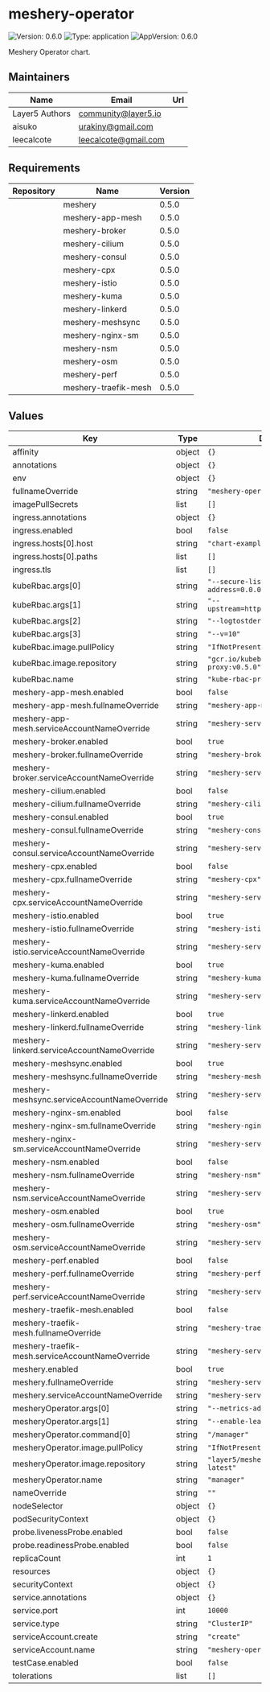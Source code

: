 # meshery-operator

![Version: 0.6.0](https://img.shields.io/badge/Version-0.6.0-informational?style=flat-square) ![Type: application](https://img.shields.io/badge/Type-application-informational?style=flat-square) ![AppVersion: 0.6.0](https://img.shields.io/badge/AppVersion-0.6.0-informational?style=flat-square)

Meshery Operator chart.

## Maintainers

| Name | Email | Url |
| ---- | ------ | --- |
| Layer5 Authors | <community@layer5.io> |  |
| aisuko | <urakiny@gmail.com> |  |
| leecalcote | <leecalcote@gmail.com> |  |

## Requirements

| Repository | Name | Version |
|------------|------|---------|
|  | meshery | 0.5.0 |
|  | meshery-app-mesh | 0.5.0 |
|  | meshery-broker | 0.5.0 |
|  | meshery-cilium | 0.5.0 |
|  | meshery-consul | 0.5.0 |
|  | meshery-cpx | 0.5.0 |
|  | meshery-istio | 0.5.0 |
|  | meshery-kuma | 0.5.0 |
|  | meshery-linkerd | 0.5.0 |
|  | meshery-meshsync | 0.5.0 |
|  | meshery-nginx-sm | 0.5.0 |
|  | meshery-nsm | 0.5.0 |
|  | meshery-osm | 0.5.0 |
|  | meshery-perf | 0.5.0 |
|  | meshery-traefik-mesh | 0.5.0 |

## Values

| Key | Type | Default | Description |
|-----|------|---------|-------------|
| affinity | object | `{}` |  |
| annotations | object | `{}` |  |
| env | object | `{}` |  |
| fullnameOverride | string | `"meshery-operator"` |  |
| imagePullSecrets | list | `[]` |  |
| ingress.annotations | object | `{}` |  |
| ingress.enabled | bool | `false` |  |
| ingress.hosts[0].host | string | `"chart-example.local"` |  |
| ingress.hosts[0].paths | list | `[]` |  |
| ingress.tls | list | `[]` |  |
| kubeRbac.args[0] | string | `"--secure-listen-address=0.0.0.0:8443"` |  |
| kubeRbac.args[1] | string | `"--upstream=http://127.0.0.1:8080/"` |  |
| kubeRbac.args[2] | string | `"--logtostderr=false"` |  |
| kubeRbac.args[3] | string | `"--v=10"` |  |
| kubeRbac.image.pullPolicy | string | `"IfNotPresent"` |  |
| kubeRbac.image.repository | string | `"gcr.io/kubebuilder/kube-rbac-proxy:v0.5.0"` |  |
| kubeRbac.name | string | `"kube-rbac-proxy"` |  |
| meshery-app-mesh.enabled | bool | `false` |  |
| meshery-app-mesh.fullnameOverride | string | `"meshery-app-mesh"` |  |
| meshery-app-mesh.serviceAccountNameOverride | string | `"meshery-server"` |  |
| meshery-broker.enabled | bool | `true` |  |
| meshery-broker.fullnameOverride | string | `"meshery-broker"` |  |
| meshery-broker.serviceAccountNameOverride | string | `"meshery-server"` |  |
| meshery-cilium.enabled | bool | `false` |  |
| meshery-cilium.fullnameOverride | string | `"meshery-cilium"` |  |
| meshery-consul.enabled | bool | `true` |  |
| meshery-consul.fullnameOverride | string | `"meshery-consul"` |  |
| meshery-consul.serviceAccountNameOverride | string | `"meshery-server"` |  |
| meshery-cpx.enabled | bool | `false` |  |
| meshery-cpx.fullnameOverride | string | `"meshery-cpx"` |  |
| meshery-cpx.serviceAccountNameOverride | string | `"meshery-server"` |  |
| meshery-istio.enabled | bool | `true` |  |
| meshery-istio.fullnameOverride | string | `"meshery-istio"` |  |
| meshery-istio.serviceAccountNameOverride | string | `"meshery-server"` |  |
| meshery-kuma.enabled | bool | `true` |  |
| meshery-kuma.fullnameOverride | string | `"meshery-kuma"` |  |
| meshery-kuma.serviceAccountNameOverride | string | `"meshery-server"` |  |
| meshery-linkerd.enabled | bool | `true` |  |
| meshery-linkerd.fullnameOverride | string | `"meshery-linkerd"` |  |
| meshery-linkerd.serviceAccountNameOverride | string | `"meshery-server"` |  |
| meshery-meshsync.enabled | bool | `true` |  |
| meshery-meshsync.fullnameOverride | string | `"meshery-meshsync"` |  |
| meshery-meshsync.serviceAccountNameOverride | string | `"meshery-server"` |  |
| meshery-nginx-sm.enabled | bool | `false` |  |
| meshery-nginx-sm.fullnameOverride | string | `"meshery-nginx-sm"` |  |
| meshery-nginx-sm.serviceAccountNameOverride | string | `"meshery-server"` |  |
| meshery-nsm.enabled | bool | `false` |  |
| meshery-nsm.fullnameOverride | string | `"meshery-nsm"` |  |
| meshery-nsm.serviceAccountNameOverride | string | `"meshery-server"` |  |
| meshery-osm.enabled | bool | `true` |  |
| meshery-osm.fullnameOverride | string | `"meshery-osm"` |  |
| meshery-osm.serviceAccountNameOverride | string | `"meshery-server"` |  |
| meshery-perf.enabled | bool | `false` |  |
| meshery-perf.fullnameOverride | string | `"meshery-perf"` |  |
| meshery-perf.serviceAccountNameOverride | string | `"meshery-server"` |  |
| meshery-traefik-mesh.enabled | bool | `false` |  |
| meshery-traefik-mesh.fullnameOverride | string | `"meshery-traefik-mesh"` |  |
| meshery-traefik-mesh.serviceAccountNameOverride | string | `"meshery-server"` |  |
| meshery.enabled | bool | `true` |  |
| meshery.fullnameOverride | string | `"meshery-server"` |  |
| meshery.serviceAccountNameOverride | string | `"meshery-server"` |  |
| mesheryOperator.args[0] | string | `"--metrics-addr=127.0.0.1:8080"` |  |
| mesheryOperator.args[1] | string | `"--enable-leader-election"` |  |
| mesheryOperator.command[0] | string | `"/manager"` |  |
| mesheryOperator.image.pullPolicy | string | `"IfNotPresent"` |  |
| mesheryOperator.image.repository | string | `"layer5/meshery-operator:stable-latest"` |  |
| mesheryOperator.name | string | `"manager"` |  |
| nameOverride | string | `""` |  |
| nodeSelector | object | `{}` |  |
| podSecurityContext | object | `{}` |  |
| probe.livenessProbe.enabled | bool | `false` |  |
| probe.readinessProbe.enabled | bool | `false` |  |
| replicaCount | int | `1` |  |
| resources | object | `{}` |  |
| securityContext | object | `{}` |  |
| service.annotations | object | `{}` |  |
| service.port | int | `10000` |  |
| service.type | string | `"ClusterIP"` |  |
| serviceAccount.create | string | `"create"` |  |
| serviceAccount.name | string | `"meshery-operator"` |  |
| testCase.enabled | bool | `false` |  |
| tolerations | list | `[]` |  |

